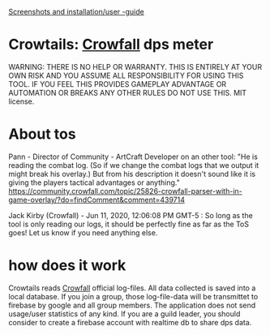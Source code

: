 [Screenshots and installation/user -guide](https://github.com/Crowtails/meter/wiki)

# Crowtails: [Crowfall](https://crowfall.com/en-US/) dps meter
   WARNING: THERE IS NO HELP OR WARRANTY. THIS IS ENTIRELY AT YOUR OWN RISK AND YOU ASSUME ALL RESPONSIBILITY
   FOR USING THIS TOOL. IF YOU FEEL THIS PROVIDES GAMEPLAY ADVANTAGE OR AUTOMATION OR BREAKS ANY OTHER
   RULES DO NOT USE THIS.
   MIT license.
   
# About tos
Pann - Director of Community - ArtCraft Developer on an other tool: "He is reading the combat log. (So if we change the combat logs that we output it might break his overlay.) But from his description it doesn't sound like it is giving the players tactical advantages or anything."
https://community.crowfall.com/topic/25826-crowfall-parser-with-in-game-overlay/?do=findComment&comment=439714

Jack Kirby (Crowfall) - Jun 11, 2020, 12:06:08 PM GMT-5 : So long as the tool is only reading our logs, it should be perfectly fine as far as the ToS goes! Let us know if you need anything else.

# how does it work
   Crowtails reads [Crowfall](https://crowfall.com/en-US/) official log-files. All data collected is saved into a local database.
   If you join a group, those log-file-data will be transmittet to firebase by google and all group 
   members.
   The application does not send usage/user statistics of any kind.
   If you are a guild leader, you should consider to create a firebase account with realtime db to share dps data.
   
